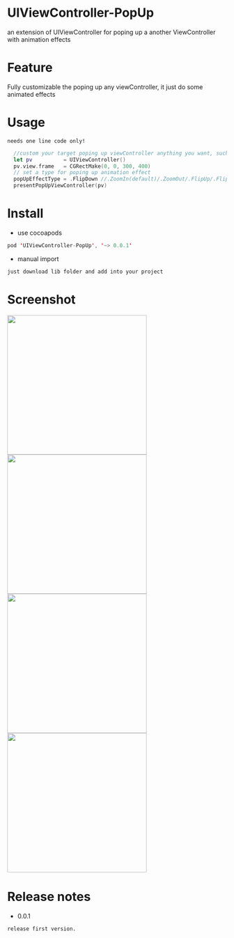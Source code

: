 # UIViewController-PopUp
an extension of UIViewController for poping up a another ViewController with animation effects

# Feature
Fully customizable the poping up any viewController, it just do some animated effects

# Usage
`needs one line code only!`
```swift
  //custom your target poping up viewController anything you want, such as its bound size ...
  let pv          = UIViewController()
  pv.view.frame   = CGRectMake(0, 0, 300, 400)
  // set a type for poping up animation effect
  popUpEffectType = .FlipDown //.ZoomIn(default)/.ZoomOut/.FlipUp/.FlipDown
  presentPopUpViewController(pv)
```

# Install

- use cocoapods
```swift
pod 'UIViewController-PopUp', '~> 0.0.1'
```
- manual import
```swift
just download lib folder and add into your project
```

# Screenshot

<img src="Screenshots/screenshot01.gif" width="320">
<img src="Screenshots/screenshot02.gif" width="320">
<img src="Screenshots/screenshot03.gif" width="320">
<img src="Screenshots/screenshot04.gif" width="320">

# Release notes

- 0.0.1

`release first version.`
